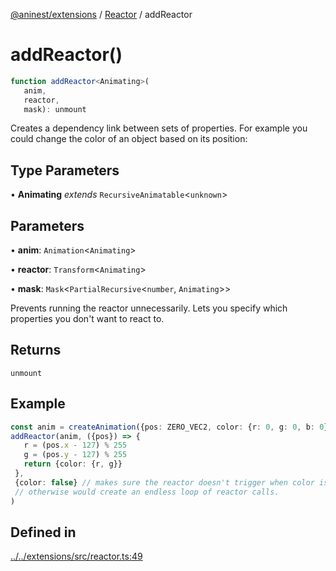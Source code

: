 [@aninest/extensions](../../index.md) / [Reactor](../index.md) / addReactor

# addReactor()

```ts
function addReactor<Animating>(
   anim, 
   reactor, 
   mask): unmount
```

Creates a dependency link between sets of properties.
For example you could change the color of an object based on its position:

## Type Parameters

• **Animating** *extends* `RecursiveAnimatable`\<`unknown`\>

## Parameters

• **anim**: `Animation`\<`Animating`\>

• **reactor**: `Transform`\<`Animating`\>

• **mask**: `Mask`\<`PartialRecursive`\<`number`, `Animating`\>\>

Prevents running the reactor unnecessarily. Lets you specify which
properties you don't want to react to.

## Returns

`unmount`

## Example

```ts
const anim = createAnimation({pos: ZERO_VEC2, color: {r: 0, g: 0, b: 0}}, getLinearInterp(1))
addReactor(anim, ({pos}) => {
   r = (pos.x - 127) % 255
   g = (pos.y - 127) % 255
   return {color: {r, g}}
 }, 
 {color: false} // makes sure the reactor doesn't trigger when color is modified.
 // otherwise would create an endless loop of reactor calls.
)
```

## Defined in

[../../extensions/src/reactor.ts:49](https://github.com/zphrs/aninest/blob/faa26c191e539bfffb0686de3335249d40ae5db1/extensions/src/reactor.ts#L49)
